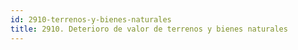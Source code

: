 ```yaml
---
id: 2910-terrenos-y-bienes-naturales
title: 2910. Deterioro de valor de terrenos y bienes naturales
---
```

